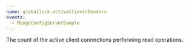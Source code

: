```yaml
---
name: globallock.activeClientsReaders
events:
  - MongoConfigServerSample
---
```


The count of the active client connections performing read operations.